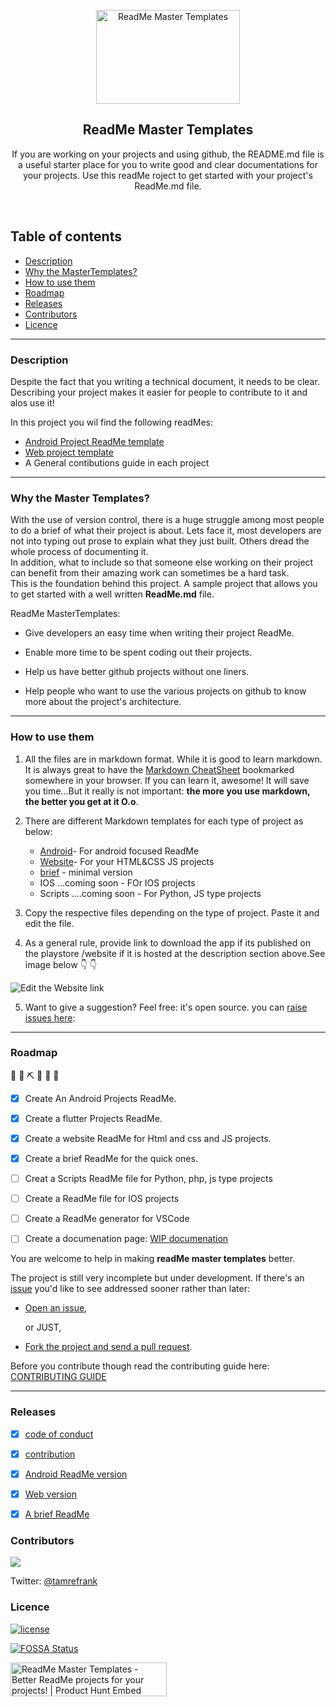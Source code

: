 <p align="center">
  <a href="https://github.com/tamzi/ReadMe-MasterTemplates">
    <img src="https://raw.githubusercontent.com/tamzi/ReadMe-MasterTemplates/master/art/readmemastertemplate.jpg" alt="ReadMe Master Templates" width=230 height=150>
  </a>
  <h2 align="center">ReadMe Master Templates</h2>

  <p align="center">
    If you are working on your projects and using github, the README.md file is a useful starter place for you to write good and clear documentations for  your projects. Use this readMe roject to get started with your project's ReadMe.md file.
    <br>
    </p>
</p>

<br>


## Table of contents
- [Description](#description)
- [Why the MasterTemplates?](#why-the-master-templates)
- [How to use them](#how-to-use-them)
- [Roadmap](#roadmap)
- [Releases](#releases)
- [Contributors](#contributors)
- [Licence](#licence)

<hr>

### Description

Despite the fact that you writing a technical document, it needs to be clear. Describing your project makes it easier for people to contribute to it and alos use it!

In this project you wil find the following readMes:

 - [Android Project ReadMe template](https://github.com/tamzi/ReadMe-MasterTemplates/tree/master/android)
 - [Web project template](https://github.com/tamzi/ReadMe-MasterTemplates/tree/master/website)
 - A General contibutions guide in each project

<hr>

### Why the Master Templates?

With the use of version control, there is a huge struggle among most people to do a brief of what their project is about.
Lets face it, most developers are not into typing out prose to explain what they just built. Others dread the whole process of documenting it.
<br>
In addition, what to include so that someone else working on their project can benefit from their amazing work can sometimes be a hard task.
<br>
This is the foundation behind this project. A sample project that allows you to get started with a well written **ReadMe.md** file.

ReadMe MasterTemplates:
* Give developers an easy time when writing their project ReadMe.

* Enable more time to be spent coding out their projects.

* Help us have better github projects without one liners.

* Help people who want to use the various projects on github to know more about the project's architecture.


<hr>

### How to use them

1. All the files are in markdown format. While it is good to learn markdown. It is always great to have the [Markdown CheatSheet](https://github.com/adam-p/markdown-here/wiki/Markdown-Cheatsheet) bookmarked somewhere in your browser.
If you can learn it, awesome! It will save you time...But it really is not important: **the more you use markdown, the better you get at it O.o**.

2. There are different Markdown templates for each type of project as below: 
    * [Android](https://github.com/tamzi/ReadMe-MasterTemplates/tree/master/android)- For android focused ReadMe
    * [Website](https://github.com/tamzi/ReadMe-MasterTemplates/tree/master/website)- For your HTML&CSS JS projects
    * [brief](https://github.com/tamzi/ReadMe-MasterTemplates/blob/master/brief/brief.md)  - minimal version
    * IOS ...coming soon - FOr IOS projects
    * Scripts ....coming soon - For Python, JS type projects


3. Copy the respective files depending on the type of project. Paste it and edit the file.

4. As a general rule, provide link to download the app if its published on the playstore /website if it is hosted at the description section above.See image below
:point_down: :point_down:

![Edit the Website link](https://raw.githubusercontent.com/tamzi/ReadMe-MasterTemplates/master/website/art/web.png)

5. Want to give a suggestion? Feel free: it's open source. you can [raise issues here](https://github.com/tamzi/ReadMe-MasterTemplates/issues):


<hr>

### Roadmap
  🚧 👷‍ ⛏ 👷 🔧️ 🚧
- [x] Create An Android Projects ReadMe.
- [x] Create a flutter Projects ReadMe.
- [x] Create a website ReadMe for Html and css and JS projects.
- [x] Create a brief ReadMe for the quick ones.
- [ ] Creat a Scripts ReadMe file for Python, php, js type projects
- [ ] Create a ReadMe file for IOS projects
- [ ] Create a ReadMe generator for VSCode
- [ ] Create a documenation page: [WIP documenation](https://tamzi.github.io/ReadMe-MasterTemplates/)


You are welcome to help in making  **readMe master templates** better.

The project is still very incomplete but under development. If there's an [issue](https://github.com/tamzi/ReadMe-MasterTemplates/issues) you'd like to see addressed sooner rather than later:

- [Open an issue](https://github.com/tamzi/ReadMe-MasterTemplates/issues),

    or JUST,

- [Fork the project and send a pull request](https://github.com/tamzi/ReadMe-MasterTemplates/pulls).


Before you contribute though read the contributing guide here: [CONTRIBUTING GUIDE](https://github.com/tamzi/ReadMe-MasterTemplates/blob/master/contributing.md)



<hr>

### Releases
- [x] [code of conduct](https://github.com/tamzi/ReadMe-MasterTemplates/blob/master/CodeOfConduct.md)
- [x] [contribution](https://github.com/tamzi/ReadMe-MasterTemplates/blob/master/contributing.md)
- [x] [Android ReadMe version](https://github.com/tamzi/ReadMe-MasterTemplates/tree/master/android)
- [x] [Web version](https://github.com/tamzi/ReadMe-MasterTemplates/tree/master/website)
- [x] [A brief ReadMe](https://github.com/tamzi/ReadMe-MasterTemplates/blob/master/brief/brief.md)


### Contributors

<a href="https://github.com/tamzi/ReadMe-MasterTemplates/graphs/contributors">
  <img src="https://contributors-img.firebaseapp.com/image?repo=tamzi/ReadMe-MasterTemplates" />
</a>

Twitter:  [@tamrefrank](https://twitter.com/tamrefrank)

### Licence


[![license](https://img.shields.io/github/license/mashape/apistatus.svg?style=for-the-badge)](#)



[![FOSSA Status](https://app.fossa.com/api/projects/git%2Bgithub.com%2Ftamzi%2FReadMe-MasterTemplates.svg?type=large)](https://app.fossa.com/projects/git%2Bgithub.com%2Ftamzi%2FReadMe-MasterTemplates?ref=badge_large)

<a href="https://www.producthunt.com/posts/readme-master-templates?utm_source=badge-featured&utm_medium=badge&utm_souce=badge-readme-master-templates" target="_blank"><img src="https://api.producthunt.com/widgets/embed-image/v1/featured.svg?post_id=186076&theme=light" alt="ReadMe Master Templates - Better ReadMe projects for your projects! | Product Hunt Embed" style="width: 250px; height: 54px;" width="250px" height="54px" /></a>

